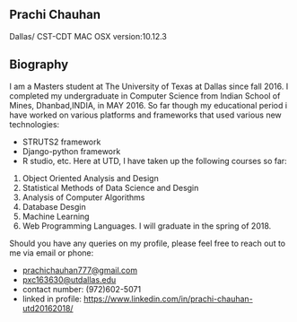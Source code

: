 ## **Prachi Chauhan**
Dallas/ CST-CDT
MAC OSX version:10.12.3

## **Biography**
I am a Masters student at The University of Texas at Dallas since fall 2016. I completed my undergraduate in Computer Science from Indian School of Mines, Dhanbad,INDIA, in MAY 2016. So far though my educational period i have worked on various platforms and frameworks that used various new technologies:
* STRUTS2 framework
* Django-python framework 
* R studio, etc.
Here at UTD, I have taken up the following courses so far:
1. Object Oriented Analysis and Design
2. Statistical Methods of Data Science and Desgin 
3. Analysis of Computer Algorithms
4. Database Desgin
5. Machine Learning
6. Web Programming Languages.
I will graduate in the spring of 2018.


Should you have any queries on my profile, please feel free to reach out to me via email or phone:
* prachichauhan777@gmail.com
* pxc163630@utdallas.edu
* contact number: (972)602-5071
* linked in profile: <https://www.linkedin.com/in/prachi-chauhan-utd20162018/>



